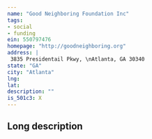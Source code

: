 ```yaml
---
name: "Good Neighboring Foundation Inc"
tags:
- social
- funding
ein: 550797476
homepage: "http://goodneighboring.org"
address: |
 3835 Presidentail Pkwy, \nAtlanta, GA 30340
state: "GA"
city: "Atlanta"
lng: 
lat: 
description: ""
is_501c3: X
---
```


## Long description


